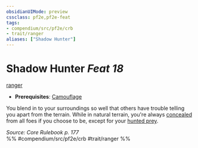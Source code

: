 ```yaml
---
obsidianUIMode: preview
cssclass: pf2e,pf2e-feat
tags:
- compendium/src/pf2e/crb
- trait/ranger
aliases: ["Shadow Hunter"]
---
```

# Shadow Hunter  *Feat 18*  
[ranger](../../Rules/traits/ranger.md)  

- **Prerequisites**: [Camouflage](camouflage.md)

You blend in to your surroundings so well that others have trouble telling you apart from the terrain. While in natural terrain, you're always [concealed](../../Rules/conditions.md#Concealed) from all foes if you choose to be, except for your [hunted prey](../../Rules/actions/hunt-prey.md).

*Source: Core Rulebook p. 177*  
%% #compendium/src/pf2e/crb #trait/ranger %%
